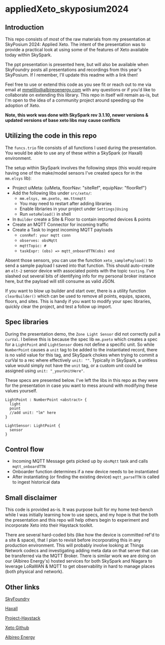 # appliedXeto_skyposium2024

Introduction
---

This repo consists of *most* of the raw materials from my presentation at SkyPosium 2024: Applied Xeto. The intent of the presentation was to provide a practical look at using some of the features of Xeto available today within SkySpark.

The ppt presentation is presented here, but will also be available when SkyFoundry posts all presentations and recordings from this year's SkyPosium. If I remember, I'll update this readme with a link then!

Feel free to use or extend this code as you see fit or reach out to me via email at mmelillo@albireoenergy.com with any questions or if you'd like to collaborate on extending this library. This repo in itself will remain as-is, but I'm open to the idea of a community project around speeding up the adoption of Xeto.

**Note, this work was done with SkySpark rev 3.1.10, newer versions & updated versions of base xeto libs may cause conflicts**

Utilizing the code in this repo
---

The `funcs.trio` file consists of all functions I used during the presentation. You would be able to use any of these within a SkySpark (or Haxall) environment. 

The setup within SkySpark involves the following steps (this would require having one of the make/model sensors I've created specs for in the `mm.elsys` lib):

- Project uiMeta: {uiMeta, floorNav: "siteRef", equipNav: "floorRef"}
- Add the following libs under `src/xeto/`:
  - `mm.elsys, mm.pxeto, mm.ttnmqtt`
  - You may need to restart after adding libraries
  - Enable libriaries in your project under `Settings|Using`
  - Run `xetoReload()` in shell
- In `Builder` create a Site & Floor to contain imported devices & points
- Create an MQTT Connector for incoming traffic
- Create a Task to ingest incoming MQTT payloads
  - `connRef: your mqtt conn`
  - `observes: obsMqtt`
  - `mqttTopic: #`
  - `taskExpr: (obs) => mqtt_onboardTTN(obs) end`

Absent those sensors, you can use the function `xeto_samplePayload()` to send a sample payload I saved into that function. This should auto-create an `elt-2` sensor device with associated points with the topic `testing`. I've slashed out several bits of identifying info for my personal broker instance here, but the payload will still consume as valid JSON.

If you want to blow up builder and start over, there is a utility function `clearBuilder()` which can be used to remove all points, equips, spaces, floors, and sites. This is handy if you want to modify your spec libraries, quickly clear the project, and test a follow up import.

Spec libraries
---

During the presentation demo, the `Zone Light Sensor` did not correctly pull a `curVal`. I believe this is because the spec lib `mm.pxeto` which creates a spec for a `LightPoint` and `LightSensor` does not define a specific unit. So while `NumberPoint` causes a `unit` tag to be added to the instantiated record, there is no valid value for this tag, and SkySpark chokes when trying to commit a curVal to a rec where effectively `unit: ""`. Typically in SkySpark, a unitless value would simply not have the `unit` tag, or a custom unit could be assigned using `unit: "_yourUnitHere"`.

These specs are presented below. I've left the libs in this repo as they were for the presentation in case you want to mess around with modifying these values yourself.

```
LightPoint : NumberPoint <abstract> {
  light
  point
  //add unit: "lm" here
}

LightSensor: LightPoint {
  sensor
}
```

Control flow
---

- Incoming MQTT Message gets picked up by `obsMqtt` task and calls `mqtt_onboardTTN`
- Onboarder function determines if a new device needs to be instantiated
- After instantiating (or finding the existing device) `mqtt_parseTTN` is called to ingest historical data

Small disclaimer
---

This code is provided as-is. It was purpose built for my home test-bench while I was initially learning how to use specs, and my hope is that the both the presentation and this repo will help others begin to experiment and incorporate Xeto into their Haystack toolkit.

There are several hard-coded bits (like how the device is committed ref'd to a site & space), that I plan to revisit before incorporating this in any production environment. This will probably involve looking at Things Network codecs and investigating adding meta data on that server that can be transferred via the MQTT Broker. There is similar work we are doing on our (Albireo Energy's) hosted services for both SkySpark and Niagara to leverage LoRaWAN & MQTT to get observability in hard to manage places (both physical and network).


Other links
---
[SkyFoundry](https://skyfoundry.com/)

[Haxall](https://haxall.io/)

[Project-Haystack](https://project-haystack.org/)

[Xeto Github](https://github.com/Project-Haystack/xeto)

[Albireo Energy](https://www.albireoenergy.com/)


